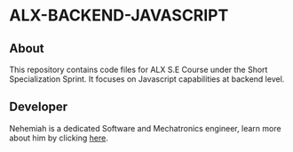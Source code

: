 # ALX-BACKEND-JAVASCRIPT  

## About
This repository contains code files for ALX S.E Course under the Short Specialization Sprint. It focuses on Javascript capabilities at backend level.  

## Developer  
Nehemiah is a dedicated Software and Mechatronics engineer, learn more about him by clicking [here](https://neshkibet.vercel.app).
